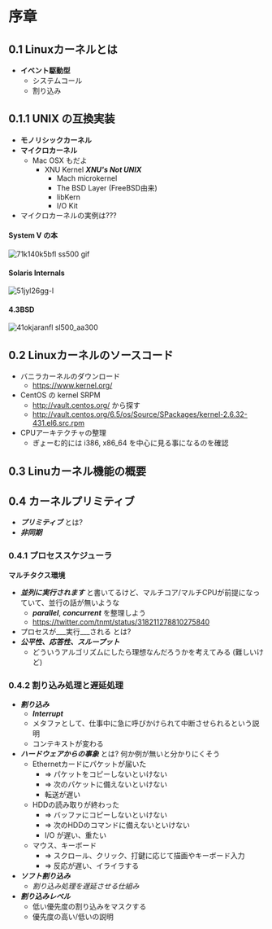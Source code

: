 # 序章

## 0.1 Linuxカーネルとは

 * __イベント駆動型__
   * システムコール
   * 割り込み

## 0.1.1 UNIX の互換実装

 * __モノリシックカーネル__
 * __マイクロカーネル__
   * Mac OSX もだよ
     * XNU Kernel ___XNU's Not UNIX___
       * Mach microkernel
       * The BSD Layer (FreeBSD由来)
       * libKern
       * I/O Kit
 * マイクロカーネルの実例は???

#### System V の本

![71k140k5bfl _ss500_ gif](https://f.cloud.github.com/assets/172456/1985620/2e21f650-8441-11e3-9865-62d7b7871f15.jpeg)

#### Solaris Internals

![51jyl26gg-l](https://f.cloud.github.com/assets/172456/1985642/8275fcd8-8441-11e3-8eea-1f6a901dc27b.jpg)

#### 4.3BSD

![41okjaranfl _sl500_aa300_](https://f.cloud.github.com/assets/172456/1985643/84f1a764-8441-11e3-8a4a-521bbbf57f22.jpg)

## 0.2 Linuxカーネルのソースコード

 * バニラカーネルのダウンロード
   * https://www.kernel.org/
 * CentOS の kernel SRPM
   * http://vault.centos.org/ から探す
   * http://vault.centos.org/6.5/os/Source/SPackages/kernel-2.6.32-431.el6.src.rpm
 * CPUアーキテクチャの整理
   * ぎょーむ的には i386, x86_64 を中心に見る事になるのを確認

## 0.3 Linuカーネル機能の概要

## 0.4 カーネルプリミティブ

 * ___プリミティブ___ とは?
 * ___非同期___ 

### 0.4.1 プロセススケジューラ

__マルチタクス環境__

 * ___並列に実行されます___ と書いてるけど、マルチコア/マルチCPUが前提になっていて、並行の話が無いような
   * ___parallel___, ___concurrent___ を整理しよう
   * https://twitter.com/tnmt/status/318211278810275840
 * プロセスが___実行___される とは?
 * ___公平性、応答性、スループット___
   * どういうアルゴリズムにしたら理想なんだろうかを考えてみる (難しいけど)

### 0.4.2 割り込み処理と遅延処理

 * ___割り込み___
   * ___Interrupt___
   * メタファとして、仕事中に急に呼びかけられて中断させられるという説明
   * コンテキストが変わる
 * ___ハードウェアからの事象___ とは? 何か例が無いと分かりにくそう
   * Ethernetカードにパケットが届いた
     * => パケットをコピーしないといけない
     * => 次のパケットに備えないといけない
     * 転送が遅い
   * HDDの読み取りが終わった
     * => バッファにコピーしないといけない
     * => 次のHDDのコマンドに備えないといけない
     * I/O が遅い、重たい
   * マウス、キーボード
     * => スクロール、クリック、打鍵に応じて描画やキーボード入力
     * => 反応が遅い、イライラする
 * ___ソフト割り込み___
   * _割り込み処理を遅延させる仕組み_
 * ___割り込みレベル___
   * 低い優先度の割り込みをマスクする
   * 優先度の高い/低いの説明